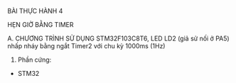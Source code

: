 BÀI THỰC HÀNH 4

HẸN GIỜ BẰNG TIMER

A. CHƯƠNG TRÌNH  SỬ DỤNG STM32F103C8T6, LED LD2 (giả sử nối ở PA5) nhấp nháy bằng ngắt Timer2 với chu kỳ 1000ms (1Hz)

1. Phần cứng:
- STM32
